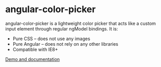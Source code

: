 # angular-color-picker

angular-color-picker is a lightweight color picker that acts like a custom input element through regular ngModel bindings. It is:

* Pure CSS – does not use any images
* Pure Angular – does not rely on any other libraries
* Compatible with IE8+

[Demo and documentation](http://myplanetdigital.github.io/angular-color-picker/)
